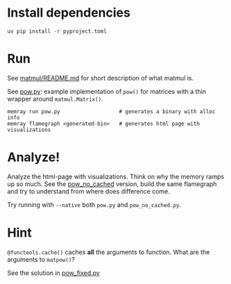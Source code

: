 # Install dependencies
```
uv pip install -r pyproject.toml
```

# Run
See [matmul/README.md](matmul/README.md) for short description of what matmul is.

See [pow.py](pow.py): example implementation of `pow()` for matrices with a thin wrapper around `matmul.Matrix()`.
```
memray run pow.py                   # generates a binary with alloc info
memray flamegraph <generated-bin>   # generates html page with visualizations
```

# Analyze!
Analyze the html-page with visualizations. Think on why the memory ramps up so much.
See the [pow_no_cached](pow_no_cached.py) version, build the same flamegraph and try to understand from where does difference come.

Try running with `--native` both `pow.py` and `pow_no_cached.py`.

# Hint
`@functools.cache()` caches **all** the arguments to function. What are the arguments to `matpow()`?

See the solution in [pow_fixed.py](pow_fixed.py)
